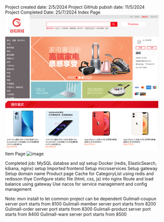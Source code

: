 Project created date: 2/5/2024
Project GitHub pubish date: 11/5/2024
Project Completed Date: 25/7/2024
Index Page
![Example Image](https://github.com/Kenny628/gulimall-java-project/blob/main/image/index.png)
Item Page
![image](https://github.com/user-attachments/assets/65d289dc-a61e-4449-a8b9-79229928cbf9)

Completed job:
MySQL databse and sql setup
Docker (redis, ElasticSearch, kibana, nginx) setup
Imported frontend
Setup microservices
Setup gateway
Setup domain name
Product page
Cache for CategoryList using redis and redisson
thye
Configure static file (html, css, js) into nginx
Route and load balance using gateway
Use nacos for service management and config management

Note:
mvn install to let common project can be dependent
Gulimall-coupun server port starts from 8100
Gulimall-member server port starts from 8200
Gulimall-order server port starts from 8300
Gulimall-product server port starts from 8400
Gulimall-ware server port starts from 8500
